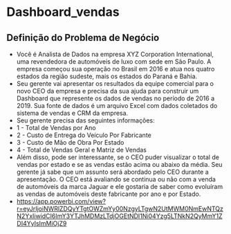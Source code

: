 # Dashboard_vendas
## Definição do Problema de Negócio
* Você é Analista de Dados na empresa XYZ Corporation International, uma revendedora  de automóveis de luxo com sede em São Paulo. A empresa começou sua operação no Brasil em 2016 e atua nos quatro estados da região sudeste, mais os estados do Paraná e Bahia. 
* Seu  gerente  vai  apresentar  os  resultados  da  equipe comercial  para  o  novo  CEO  da empresa e precisa da sua ajuda para construir um Dashboard que represente os dados de vendas  no período de 2016 a 2019. Sua fonte de dados é um arquivo Excel com dados coletados do sistema de vendas e CRM da empresa.
* Seu gerente precisa das seguintes informações:
* 1 - Total de Vendas por Ano
* 2 - Custo de Entrega do Veículo Por Fabricante
* 3 - Custo de Mão de Obra Por Estado
* 4 - Total de Vendas Geral e Matriz de Vendas
* Além disso, pode ser interessante, se o CEO puder visualizar o total de vendas por estado e se as vendas  estão  acima  ou  abaixo  da  média.  Seu gerente já sabe  que  um  assunto  será abordado pelo CEO durante a apresentação. O CEO está avaliando se continua ou não com a venda de automóveis da marca Jaguar e ele gostaria de saber como evoluíram as vendas de automóveis deste fabricante por ano e por Estado.
* <https://app.powerbi.com/view?r=eyJrIjoiNWRlZDQyYTgtOWZmYy00NzgyLTgwN2UtMWM0NmEwNTQzN2YxIiwidCI6ImY3YTJhMDMzLTdjOGEtNDI1Ni04Yzg5LTNkN2QyMmY1ZDI4YyIsImMiOjZ9>
